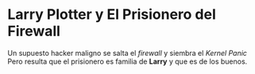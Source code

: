 # Larry Plotter y El Prisionero del Firewall

Un supuesto hacker maligno se salta el *firewall* y siembra el *Kernel 
Panic*
Pero resulta que el prisionero es familia de **Larry** y que es de los 
buenos.
